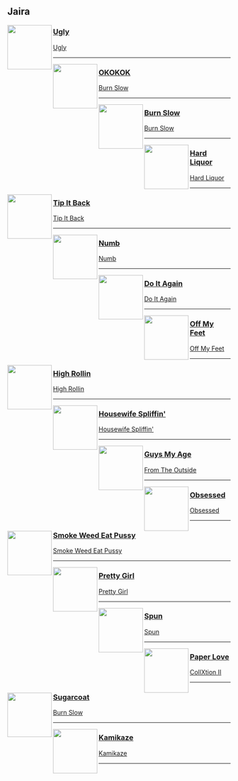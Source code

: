 ## Jaira
[start-desc]: #



[end-desc]: #

<img align="left" width="100" height="100" src="https://i.scdn.co/image/ab67616d0000b2730a4e1ab12fe9358e5653b125">

### [Ugly](https://open.spotify.com/go?uri=spotify:track:28RluRGmXQFTG2oSgFtR5u)
[Ugly](https://open.spotify.com/go?uri=spotify:album:2g0mf8XRHOMpGcTeyMGJpE)

---


<img align="left" width="100" height="100" src="https://i.scdn.co/image/ab67616d0000b27307dc99bd399f48a7f466c771">

### [OKOKOK](https://open.spotify.com/go?uri=spotify:track:5BCGRk9QH9aObt68S7kaz5)
[Burn Slow](https://open.spotify.com/go?uri=spotify:album:1COYJVkWo2wHdz5UehGouY)

---


<img align="left" width="100" height="100" src="https://i.scdn.co/image/ab67616d0000b27307dc99bd399f48a7f466c771">

### [Burn Slow](https://open.spotify.com/go?uri=spotify:track:0ktPiYZliUOJ7rTmUF7l3j)
[Burn Slow](https://open.spotify.com/go?uri=spotify:album:1COYJVkWo2wHdz5UehGouY)

---


<img align="left" width="100" height="100" src="https://i.scdn.co/image/ab67616d0000b2733a0f6a77210dfb5faabc1064">

### [Hard Liquor](https://open.spotify.com/go?uri=spotify:track:6WpFT0hmxWciYGRThskbcz)
[Hard Liquor](https://open.spotify.com/go?uri=spotify:album:7BjBT2EThH8XlGS7lQN88j)

---


<img align="left" width="100" height="100" src="https://i.scdn.co/image/ab67616d0000b27380b89c59722df88a51a1e77a">

### [Tip It Back](https://open.spotify.com/go?uri=spotify:track:7HcRUOkwkwxjKCN4rhacl3)
[Tip It Back](https://open.spotify.com/go?uri=spotify:album:1ObxXI0LPo3oQOdm4BIyOR)

---


<img align="left" width="100" height="100" src="https://i.scdn.co/image/ab67616d0000b27360c78f19d2b1ca645fef1529">

### [Numb](https://open.spotify.com/go?uri=spotify:track:5XMVWBm8ZILBhrWqCxQQ7R)
[Numb](https://open.spotify.com/go?uri=spotify:album:2Rdk4H50uZaiQUp3I1IZUB)

---


<img align="left" width="100" height="100" src="https://i.scdn.co/image/ab67616d0000b273eada09a00d301bcbcfff2bbd">

### [Do It Again](https://open.spotify.com/go?uri=spotify:track:72Bz4ciRZPBcVSw0nrZDHi)
[Do It Again](https://open.spotify.com/go?uri=spotify:album:3kBBntDYL62xlqgnulskwv)

---


<img align="left" width="100" height="100" src="https://i.scdn.co/image/ab67616d0000b27330454151e937127b095fd629">

### [Off My Feet](https://open.spotify.com/go?uri=spotify:track:4NBAnahkKBfEjCPQMnLX02)
[Off My Feet](https://open.spotify.com/go?uri=spotify:album:1Yx3kCxios8ypCaaPikgWI)

---


<img align="left" width="100" height="100" src="https://i.scdn.co/image/ab67616d0000b27387db4e050332ec35fafe499b">

### [High Rollin](https://open.spotify.com/go?uri=spotify:track:756Se0zQWWR5NZC240W8oJ)
[High Rollin](https://open.spotify.com/go?uri=spotify:album:0vJ3s3wCUV5dlMVD90dbOr)

---


<img align="left" width="100" height="100" src="https://i.scdn.co/image/ab67616d0000b27376626de65d5bf68e2bc7ad69">

### [Housewife Spliffin'](https://open.spotify.com/go?uri=spotify:track:0LLnI7kJ6FSwomGoWIx01U)
[Housewife Spliffin'](https://open.spotify.com/go?uri=spotify:album:6GGNIAmN6fUT5JEflIF8CC)

---


<img align="left" width="100" height="100" src="https://i.scdn.co/image/ab67616d0000b273f543c5344074c07618c3340d">

### [Guys My Age](https://open.spotify.com/go?uri=spotify:track:0Xm8tw6qikotb8FAOZ2ks7)
[From The Outside](https://open.spotify.com/go?uri=spotify:album:6ZZbMKUghvClcRLF5pZT6Y)

---


<img align="left" width="100" height="100" src="https://i.scdn.co/image/ab67616d0000b273fc75580b17b3c7ef02f30fa0">

### [Obsessed](https://open.spotify.com/go?uri=spotify:track:1eN1K7YPRButXU7Mq0V58N)
[Obsessed](https://open.spotify.com/go?uri=spotify:album:5SGmG1tw3OYNVORxY6q51X)

---


<img align="left" width="100" height="100" src="https://i.scdn.co/image/ab67616d0000b273b82dcb349ba06414fa8afe38">

### [Smoke Weed Eat Pussy](https://open.spotify.com/go?uri=spotify:track:7MLMlaCBJGkOs4M5q9kADP)
[Smoke Weed Eat Pussy](https://open.spotify.com/go?uri=spotify:album:2wFrWgymVz2NpN3YDWI7vV)

---


<img align="left" width="100" height="100" src="https://i.scdn.co/image/ab67616d0000b27314927ea8cabd02205c056870">

### [Pretty Girl](https://open.spotify.com/go?uri=spotify:track:1ue7zm5TVVvmoQV8lK6K2H)
[Pretty Girl](https://open.spotify.com/go?uri=spotify:album:0KVNtHihBR6Zz98yjh5tk3)

---


<img align="left" width="100" height="100" src="https://i.scdn.co/image/ab67616d0000b27356bfdd1032c194fd278ee79b">

### [Spun](https://open.spotify.com/go?uri=spotify:track:6MIVZ3ZD48cSXS9WM4mUkV)
[Spun](https://open.spotify.com/go?uri=spotify:album:43mtAov4KA2iPTgwauxLzE)

---


<img align="left" width="100" height="100" src="https://i.scdn.co/image/ab67616d0000b273a640c016a842d876ca37b9ad">

### [Paper Love](https://open.spotify.com/go?uri=spotify:track:2QffgsYVZkvMQsZmQdgf2L)
[CollXtion II](https://open.spotify.com/go?uri=spotify:album:3JL1FetkKuCnHzDLkVPcCg)

---


<img align="left" width="100" height="100" src="https://i.scdn.co/image/ab67616d0000b27307dc99bd399f48a7f466c771">

### [Sugarcoat](https://open.spotify.com/go?uri=spotify:track:1QEi9M0fBXIQ810EjLVnAb)
[Burn Slow](https://open.spotify.com/go?uri=spotify:album:1COYJVkWo2wHdz5UehGouY)

---


<img align="left" width="100" height="100" src="https://i.scdn.co/image/ab67616d0000b27330955deea86056e80b9cc630">

### [Kamikaze](https://open.spotify.com/go?uri=spotify:track:6TjP1C3sGQH1jBfzUXfcMg)
[Kamikaze](https://open.spotify.com/go?uri=spotify:album:6L3ecTkK0aKTUIV7x0l1lU)

---

